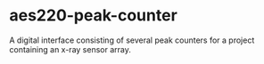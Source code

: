 aes220-peak-counter
===================

A digital interface consisting of several peak counters for a project containing an x-ray sensor array.
